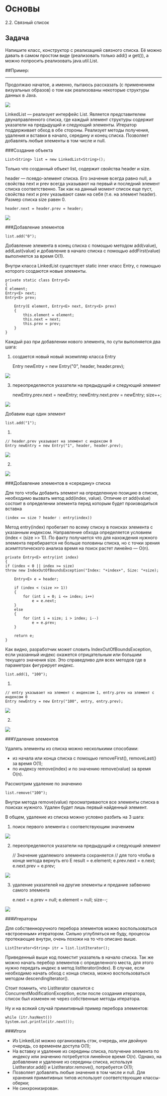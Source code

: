 # Основы 

2.2. Связный список

Задача
--------

Напишите класс, конструктор с реализацией связного списка. 
Её можно давать в самом простом виде (реализовать только add() и get()), а можно попросить реализовать java.util.List.

##Пример:

---

Продолжаю начатое, а именно, пытаюсь рассказать (с применением визуальных образов) о том как реализованы некоторые структуры данных в Java.

![](C:\Users\Admin\IdeaProjects\Home_Practice_006_OOP\c978f2bb.png)

LinkedList — реализует интерфейс List. Является представителем двунаправленного списка, где каждый элемент структуры содержит указатели на предыдущий и следующий элементы. Итератор поддерживает обход в обе стороны. Реализует методы получения, удаления и вставки в начало, середину и конец списка. Позволяет добавлять любые элементы в том числе и null.

###Создание объекта

    List<String> list = new LinkedList<String>();

Только что созданный объект list, содержит свойства header и size.

header — псевдо-элемент списка. Его значение всегда равно null, a свойства next и prev всегда указывают на первый и последний элемент списка соответственно. Так как на данный момент список еще пуст, свойства next и prev указывают сами на себя (т.е. на элемент header). Размер списка size равен 0.

    header.next = header.prev = header;

![](C:\Users\Admin\IdeaProjects\Home_Practice_006_OOP\1fb95972.png)

###Добавление элементов

    list.add("0");

Добавление элемента в конец списка с помощью методом add(value), addLast(value)
и добавление в начало списка с помощью addFirst(value) выполняется за время O(1).

Внутри класса LinkedList существует static inner класс Entry, с помощью которого создаются новые элементы.

    private static class Entry<E>
    {
    E element;
    Entry<E> next;
    Entry<E> prev;
    
        Entry(E element, Entry<E> next, Entry<E> prev)
        {
            this.element = element;
            this.next = next;
            this.prev = prev;
        }
    }

Каждый раз при добавлении нового элемента, по сути выполняется два шага:

1) создается новый новый экземпляр класса Entry


    Entry newEntry = new Entry("0", header, header.prev);

![](C:\Users\Admin\IdeaProjects\Home_Practice_006_OOP\7fe32bf0.png)

3) переопределяются указатели на предыдущий и следующий элемент


    newEntry.prev.next = newEntry;
    newEntry.next.prev = newEntry;
    size++;

![](C:\Users\Admin\IdeaProjects\Home_Practice_006_OOP\b9c7abb4.png)

Добавим еще один элемент

    list.add("1");

1) 


    // header.prev указывает на элемент с индексом 0
    Entry newEntry = new Entry("1", header, header.prev);

![](C:\Users\Admin\IdeaProjects\Home_Practice_006_OOP\843a7bbc.png)

2)

![](C:\Users\Admin\IdeaProjects\Home_Practice_006_OOP\10538c08.png)


###Добавление элементов в «середину» списка

Для того чтобы добавить элемент на определенную позицию в списке, необходимо вызвать метод add(index, value). Отличие от add(value) состоит в определении элемента перед которым будет производиться вставка

    (index == size ? header : entry(index))

Метод entry(index) пробегает по всему списку в поисках элемента с указанным индексом. Направление обхода определяется условием (index < (size >> 1)). По факту получается что для нахождения нужного элемента перебирается не больше половины списка, но с точки зрения асимптотического анализа время на поиск растет линейно — O(n).


    private Entry<E> entry(int index)
    {
    if (index < 0 || index >= size)
    throw new IndexOutOfBoundsException("Index: "+index+", Size: "+size);
    
        Entry<E> e = header;
    
        if (index < (size >> 1))
        {
            for (int i = 0; i <= index; i++)
                e = e.next;
        }
        else
        {
            for (int i = size; i > index; i--)
                e = e.prev;
        }
    
        return e;
    }

Как видно, разработчик может словить IndexOutOfBoundsException, если указанный индекс окажется отрицательным или большим текущего значения size. Это справедливо для всех методов где в параметрах фигурирует индекс.

    list.add(1, "100");

1)


    // entry указывает на элемент с индексом 1, entry.prev на элемент с индексом 0
    Entry newEntry = new Entry("100", entry, entry.prev);

![](C:\Users\Admin\IdeaProjects\Home_Practice_006_OOP\00357dba.png)

2.

![](C:\Users\Admin\IdeaProjects\Home_Practice_006_OOP\2e77f923.png)


###Удаление элементов

Удалять элементы из списка можно несколькими способами:
- из начала или конца списка с помощью removeFirst(), removeLast() за время O(1);
- по индексу remove(index) и по значению remove(value) за время O(n).

Рассмотрим удаление по значению

    list.remove("100");


Внутри метода remove(value) просматриваются все элементы списка в поисках нужного. Удален будет лишь первый найденный элемент.

В общем, удаление из списка можно условно разбить на 3 шага:

1) поиск первого элемента с соответствующим значением

![](C:\Users\Admin\IdeaProjects\Home_Practice_006_OOP\208aa1d7.png)

2) переопределяются указатели на предыдущий и следующий элемент


    // Значение удаляемого элемента сохраняется
    // для того чтобы в конце метода вернуть его
    E result = e.element;
    e.prev.next = e.next;
    e.next.prev = e.prev;

![](C:\Users\Admin\IdeaProjects\Home_Practice_006_OOP\54c54e67.png)

3) удаление указателей на другие элементы и предание забвению самого элемента


    e.next = e.prev = null;
    e.element = null;
    size--;

![](C:\Users\Admin\IdeaProjects\Home_Practice_006_OOP\e8bfbb1f.png)

###Итераторы

Для собственноручного перебора элементов можно воспользоваться «встроенным» итератором. Сильно углубляться не буду, процессы протекающие внутри, очень похожи на то что описано выше.


    ListIterator<String> itr = list.listIterator();

Приведенный выше код поместит указатель в начало списка. Так же можно начать перебор элементов с определенного места, для этого нужно передать индекс в метод listIterator(index). В случае, если необходимо начать обход с конца списка, можно воспользоваться методом descendingIterator().

Стоит помнить, что ListIterator свалится с ConcurrentModificationException, если после создания итератора, список был изменен не через собственные методы итератора.

Ну и на всякий случай примитивный пример перебора элементов:

    
    while (itr.hasNext())
    System.out.println(itr.next());


###Итоги

- Из LinkedList можно организовать стэк, очередь, или двойную очередь, со временем доступа O(1);
- На вставку и удаление из середины списка, получение элемента по индексу или значению потребуется линейное время O(n). Однако, на добавление и удаление из середины списка, используя ListIterator.add() и ListIterator.remove(), потребуется O(1);
- Позволяет добавлять любые значения в том числе и null. Для хранения примитивных типов использует соответствующие классы-оберки;
- Не синхронизирован.